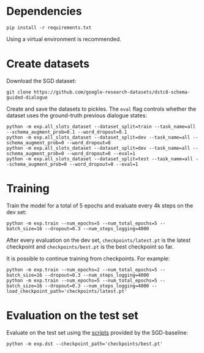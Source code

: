 # Dependencies

```
pip install -r requirements.txt
```

Using a virtual environment is recommended.

# Create datasets

Download the SGD dataset:
```
git clone https://github.com/google-research-datasets/dstc8-schema-guided-dialogue
```

Create and save the datasets to pickles.
The `eval` flag controls whether the dataset uses the ground-truth previous dialogue states:

```
python -m exp.all_slots_dataset --dataset_split=train --task_name=all --schema_augment_prob=0.1 --word_dropout=0.1
python -m exp.all_slots_dataset --dataset_split=dev --task_name=all --schema_augment_prob=0 --word_dropout=0
python -m exp.all_slots_dataset --dataset_split=dev --task_name=all --schema_augment_prob=0 --word_dropout=0 --eval=1
python -m exp.all_slots_dataset --dataset_split=test --task_name=all --schema_augment_prob=0 --word_dropout=0 --eval=1
```

# Training

Train the model for a total of 5 epochs and evaluate every 4k steps on the dev set:

```
python -m exp.train --num_epochs=5 --num_total_epochs=5 --batch_size=16 --dropout=0.3 --num_steps_logging=4000
```

After every evaluation on the dev set, `checkpoints/latest.pt` is the latest checkpoint and `checkpoints/best.pt` is the best checkpoint so far.
   
It is possible to continue training from checkpoints.
For example:

```
python -m exp.train --num_epochs=2 --num_total_epochs=5 --batch_size=16 --dropout=0.3 --num_steps_logging=4000
python -m exp.train --num_epochs=5 --num_total_epochs=5 --batch_size=16 --dropout=0.3 --num_steps_logging=4000 --load_checkpoint_path='checkpoints/latest.pt'
```

# Evaluation on the test set

Evaluate on the test set using the [scripts](https://github.com/google-research/google-research/tree/master/schema_guided_dst) provided by the SGD-baseline:
```
python -m exp.dst --checkpoint_path='checkpoints/best.pt'
```
